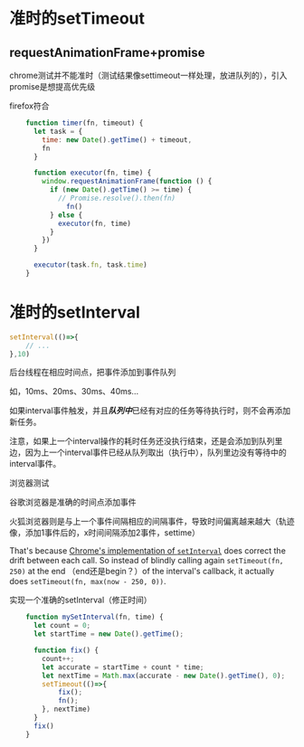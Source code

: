 # 准时的setTimeout

## requestAnimationFrame+promise

chrome测试并不能准时（测试结果像settimeout一样处理，放进队列的），引入promise是想提高优先级

firefox符合

```js
    function timer(fn, timeout) {
      let task = {
        time: new Date().getTime() + timeout,
        fn
      }

      function executor(fn, time) {
        window.requestAnimationFrame(function () {
          if (new Date().getTime() >= time) {
            // Promise.resolve().then(fn)
              fn()
          } else {
            executor(fn, time)
          }
        })
      }

      executor(task.fn, task.time)
    }
```







# 准时的setInterval

```js
setInterval(()=>{
    // ...
},10)
```

后台线程在相应时间点，把事件添加到事件队列

如，10ms、20ms、30ms、40ms...



如果interval事件触发，并且***队列中***已经有对应的任务等待执行时，则不会再添加新任务。

注意，如果上一个interval操作的耗时任务还没执行结束，还是会添加到队列里边，因为上一个interval事件已经从队列取出（执行中），队列里边没有等待中的interval事件。





浏览器测试

谷歌浏览器是准确的时间点添加事件

火狐浏览器则是与上一个事件间隔相应的间隔事件，导致时间偏离越来越大（轨迹像，添加1事件后的，x时间间隔添加2事件，settime）





That's because [Chrome's implementation of `setInterval`](https://cs.chromium.org/chromium/src/third_party/WebKit/Source/platform/Timer.cpp?rcl=e6d900fb6ed08dbd3a048899f38962ee75f4d8d0&l=162) does correct the drift between each call. So instead of blindly calling again `setTimeout(fn, 250)` at the end （end还是begin？）of the interval's callback, it actually does `setTimeout(fn, max(now - 250, 0))`.







实现一个准确的setInterval（修正时间）



```js
    function mySetInterval(fn, time) {
      let count = 0;
      let startTime = new Date().getTime();

      function fix() {
        count++;
        let accurate = startTime + count * time;
        let nextTime = Math.max(accurate - new Date().getTime(), 0);
        setTimeout(()=>{
            fix();
            fn();
        }, nextTime)
      }
      fix()
    }
```







